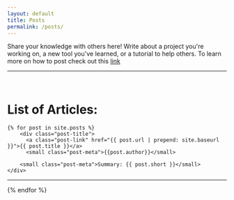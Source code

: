 ```yaml
---
layout: default
title: Posts
permalink: /posts/
---
```


<div class="home">

Share your knowledge with others here! Write about a project you're working on, a new tool you've learned, or a tutorial to help others. To learn more on how to post check out this <a href="https://github.com/EUTS/EUTS.github.io#how-to-post">link</a>

<hr>
<br>
  <h1 class="page-heading">List of Articles:</h1>
  
    {% for post in site.posts %}
        <div class="post-title">
          <a class="post-link" href="{{ post.url | prepend: site.baseurl }}">{{ post.title }}</a>
          <small class="post-meta">{{post.author}}</small>

        <small class="post-meta">Summary: {{ post.short }}</small>
	</div>
    
<hr>
    {% endfor %}
</div>
